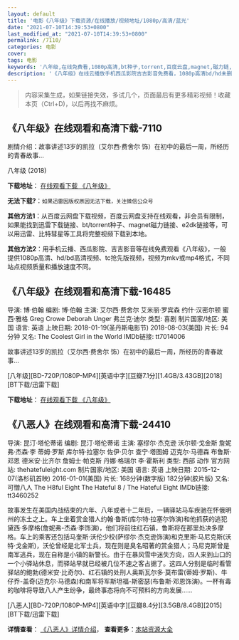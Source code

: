 ```yaml
---
layout: default
title: '电影《八年级》下载资源/在线播放/视频地址/1080p/高清/蓝光'
date: "2021-07-10T14:39:53+0800"
last_modified_at: "2021-07-10T14:39:53+0800"
permalink: /7110/
categories: 电影
cover:
tags: 电影
keywords: '八年级,在线免费看,1080p高清,bt种子,torrent,百度云盘,magnet,磁力链,迅雷下载资源'
description: '《八年级》在线云播放手机西瓜影院吉吉影音免费看，1080p高清bd/hd未删减完整版和tc抢先枪版，mkv/mp4格式，附带bt/torrent种子、magnet/磁力链、百度云盘、网盘资源迅雷下载链接'
---
```


>内容采集生成，如果链接失效，多试几个，页面最后有更多精彩视频！收藏本页（Ctrl+D)，以后再找不麻烦。


## 《八年级》在线观看和高清下载-7110

剧情介绍：故事讲述13岁的凯拉（艾尔西·费舍尔 饰）在初中的最后一周，所经历的青春故事...


八年级 (2018)

**下载地址**： [在线观看下载 《八年级》](https://www.btbtdy.me/btdy/dy13622.html) 


**无法下载?**：`如果迅雷因版权原因无法下载，关注微信公众号 `

**其他方法1**：从百度云网盘下载视频，百度云网盘支持在线观看，非会员有限制，如果能找到迅雷下载链接、bt/torrent种子、magnet磁力链接、e2dk链接等，可以用迅雷、比特彗星等工具将完整视频下载到本地。

**其他方法2**：用手机云播、西瓜影院、吉吉影音等在线免费观看《八年级》，一般提供1080p高清、hd/bd高清视频、tc抢先版视频，视频为mkv或mp4格式，不同站点视频质量和播放速度不同。


## 《八年级》在线观看和高清下载-16485

导演: 博·伯翰 编剧: 博·伯翰 主演: 艾尔西·费舍尔 艾米丽·罗宾森 约什·汉密尔顿 蜜西·雅格 Greg Crowe Deborah Unger 弗兰克·迪尔 类型: 喜剧 制片国家/地区: 美国 语言: 英语 上映日期: 2018-01-19(圣丹斯电影节) 2018-08-03(美国) 片长: 94分钟 又名: The Coolest Girl in the World IMDb链接: tt7014006

故事讲述13岁的凯拉（艾尔西·费舍尔 饰）在初中的最后一周，所经历的青春故事…


[八年级][BD-720P/1080P-MP4][英语中字][豆瓣7.1分][1.4GB/3.43GB][2018][BT下载/迅雷下载]

**下载地址**： [在线观看下载 《八年级》](https://www.btdx8.com/torrent/bnj_2018.html) 


## 《八恶人》在线观看和高清下载-24410

导演: 昆汀·塔伦蒂诺 编剧: 昆汀·塔伦蒂诺 主演: 塞缪尔·杰克逊 沃尔顿·戈金斯 詹妮弗·杰森·李 蒂姆·罗斯 库尔特·拉塞尔 佐伊·贝尔 查宁·塔图姆 迈克尔·马德森 布鲁斯·邓恩 德米安·比齐尔 詹姆士·帕克斯 丹娜·格瑞尔 李·霍斯利 类型: 西部 动作 官方网站: thehatefuleight.com 制片国家/地区: 美国 语言: 英语 上映日期: 2015-12-07(洛杉矶首映) 2016-01-01(美国) 片长: 168分钟(数字版) 182分钟(胶片版) 又名: 可憎八人 The H8ful Eight The Hateful 8 / The Hateful Eight IMDb链接: tt3460252

故事发生在美国内战结束的六年、八年或者十二年后，一辆驿站马车疾驰在怀俄明州的冻土之上。车上坐着赏金猎人约翰·鲁斯(库尔特·拉塞尔饰演)和他抓获的逃犯黛西·多摩格(詹妮弗-杰森·李饰演)，他们将前往红石镇，鲁斯将在那里处决多摩格。车上的乘客还包括马奎斯·沃伦少校(萨缪尔·杰克逊饰演)和克里斯·马尼克斯(沃特·戈金斯)，沃伦曾经是北军士兵，现在则是臭名昭著的赏金猎人；马尼克斯曾是南军逃兵，现在自称是小镇的新警长。由于在暴风雪中迷失方向，四人来到山口的一个小驿站休息，而驿站早就已经被几位不速之客占据了。这四人分别是临时看管驿站的鲍勃(德米安·比奇尔)、红石镇的处刑人奥斯瓦尔多·莫布雷(蒂姆·罗斯)、牛仔乔-盖奇(迈克尔·马德森)和南军将军斯坦福-斯密瑟(布鲁斯·邓恩饰演)。一杯有毒的咖啡将导致八人产生纷争，最终事态将向不可预料的方向发展……


[八恶人][BD-720P/1080P-MP4][英语中字][豆瓣8.4分][3.5GB/8.4GB][2015][BT下载/迅雷下载]

**详情查看**： [《八恶人》详情介绍](/movie/24410/)， **查看更多**：[本站资源大全](/movie/t/all/)

